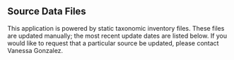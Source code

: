 ## Source Data Files

This application is powered by static taxonomic inventory files. These files are updated manually; the most recent update dates are listed below. If you would like to request that a particular source be updated, please contact Vanessa Gonzalez. 
